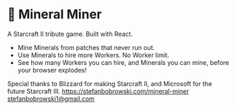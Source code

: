 # 💎 Mineral Miner

A Starcraft II tribute game. Built with React.

- Mine Minerals from patches that never run out.
- Use Minerals to hire more Workers. No Worker limit.
- See how many Workers you can hire, and Minerals you can mine, before your browser explodes!

Special thanks to Blizzard for making Starcraft II, and Microsoft for the future Starcraft III.
https://stefanbobrowski.com/mineral-miner
stefanbobrowski1@gmail.com
